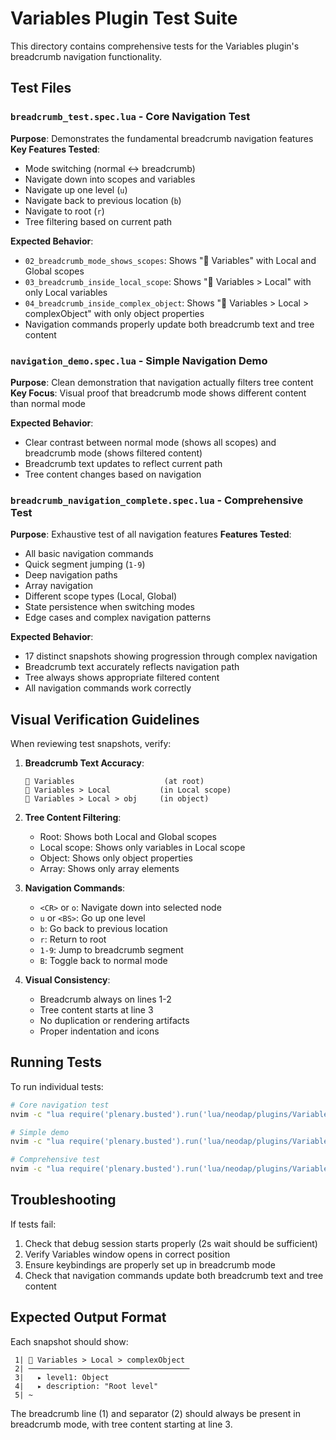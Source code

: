# Variables Plugin Test Suite

This directory contains comprehensive tests for the Variables plugin's breadcrumb navigation functionality.

## Test Files

### `breadcrumb_test.spec.lua` - Core Navigation Test
**Purpose**: Demonstrates the fundamental breadcrumb navigation features
**Key Features Tested**:
- Mode switching (normal ↔ breadcrumb)
- Navigate down into scopes and variables
- Navigate up one level (`u`)
- Navigate back to previous location (`b`)
- Navigate to root (`r`)
- Tree filtering based on current path

**Expected Behavior**:
- `02_breadcrumb_mode_shows_scopes`: Shows "📍 Variables" with Local and Global scopes
- `03_breadcrumb_inside_local_scope`: Shows "📍 Variables > Local" with only Local variables
- `04_breadcrumb_inside_complex_object`: Shows "📍 Variables > Local > complexObject" with only object properties
- Navigation commands properly update both breadcrumb text and tree content

### `navigation_demo.spec.lua` - Simple Navigation Demo
**Purpose**: Clean demonstration that navigation actually filters tree content
**Key Focus**: Visual proof that breadcrumb mode shows different content than normal mode

**Expected Behavior**:
- Clear contrast between normal mode (shows all scopes) and breadcrumb mode (shows filtered content)
- Breadcrumb text updates to reflect current path
- Tree content changes based on navigation

### `breadcrumb_navigation_complete.spec.lua` - Comprehensive Test
**Purpose**: Exhaustive test of all navigation features
**Features Tested**:
- All basic navigation commands
- Quick segment jumping (`1-9`)
- Deep navigation paths
- Array navigation
- Different scope types (Local, Global)
- State persistence when switching modes
- Edge cases and complex navigation patterns

**Expected Behavior**:
- 17 distinct snapshots showing progression through complex navigation
- Breadcrumb text accurately reflects navigation path
- Tree always shows appropriate filtered content
- All navigation commands work correctly

## Visual Verification Guidelines

When reviewing test snapshots, verify:

1. **Breadcrumb Text Accuracy**:
   ```
   📍 Variables                    (at root)
   📍 Variables > Local           (in Local scope)
   📍 Variables > Local > obj     (in object)
   ```

2. **Tree Content Filtering**:
   - Root: Shows both Local and Global scopes
   - Local scope: Shows only variables in Local scope
   - Object: Shows only object properties
   - Array: Shows only array elements

3. **Navigation Commands**:
   - `<CR>` or `o`: Navigate down into selected node
   - `u` or `<BS>`: Go up one level
   - `b`: Go back to previous location
   - `r`: Return to root
   - `1-9`: Jump to breadcrumb segment
   - `B`: Toggle back to normal mode

4. **Visual Consistency**:
   - Breadcrumb always on lines 1-2
   - Tree content starts at line 3
   - No duplication or rendering artifacts
   - Proper indentation and icons

## Running Tests

To run individual tests:
```bash
# Core navigation test
nvim -c "lua require('plenary.busted').run('lua/neodap/plugins/Variables/specs/breadcrumb_test.spec.lua')"

# Simple demo
nvim -c "lua require('plenary.busted').run('lua/neodap/plugins/Variables/specs/navigation_demo.spec.lua')"

# Comprehensive test
nvim -c "lua require('plenary.busted').run('lua/neodap/plugins/Variables/specs/breadcrumb_navigation_complete.spec.lua')"
```

## Troubleshooting

If tests fail:
1. Check that debug session starts properly (2s wait should be sufficient)
2. Verify Variables window opens in correct position
3. Ensure keybindings are properly set up in breadcrumb mode
4. Check that navigation commands update both breadcrumb text and tree content

## Expected Output Format

Each snapshot should show:
```
 1| 📍 Variables > Local > complexObject
 2| ────────────────────────────────────
 3|   ▸ level1: Object
 4|   ▸ description: "Root level"
 5| ~
```

The breadcrumb line (1) and separator (2) should always be present in breadcrumb mode, with tree content starting at line 3.